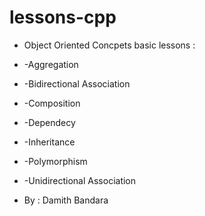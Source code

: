 # lessons-cpp

- Object Oriented Concpets basic lessons :

- -Aggregation
- -Bidirectional Association
- -Composition
- -Dependecy
- -Inheritance
- -Polymorphism
- -Unidirectional Association

- By : Damith Bandara